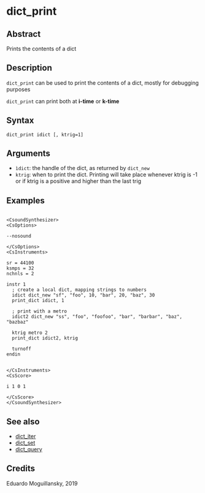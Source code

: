 # dict_print

## Abstract

Prints the contents of a dict

## Description

`dict_print` can be used to print the contents of a dict, mostly for debugging
purposes

`dict_print` can print both at **i-time** or **k-time**

## Syntax

    dict_print idict [, ktrig=1]
    
## Arguments

* `ìdict`: the handle of the dict, as returned by `dict_new`
* `ktrig`: when to print the dict. Printing will take place whenever ktrig is -1 or 
           if ktrig is a positive and higher than the last trig

## Examples

```csound

<CsoundSynthesizer>
<CsOptions>

--nosound

</CsOptions>
<CsInstruments>

sr = 44100
ksmps = 32
nchnls = 2

instr 1	
  ; create a local dict, mapping strings to numbers
  idict dict_new "sf", "foo", 10, "bar", 20, "baz", 30
  print_dict idict, 1

  ; print with a metro
  idict2 dict_new "ss", "foo", "foofoo", "bar", "barbar", "baz", "bazbaz"

  ktrig metro 2
  print_dict idict2, ktrig
  
  turnoff
endin


</CsInstruments>
<CsScore>

i 1 0 1

</CsScore>
</CsoundSynthesizer> 
```

## See also

* [dict_iter](dict_iter.md)
* [dict_set](dict_set.md)
* [dict_query](dict_query.md)

## Credits

Eduardo Moguillansky, 2019
